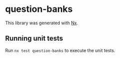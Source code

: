 # question-banks

This library was generated with [Nx](https://nx.dev).

## Running unit tests

Run `nx test question-banks` to execute the unit tests.
